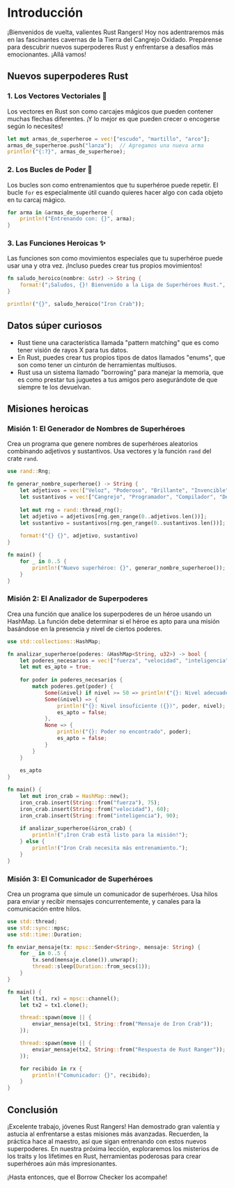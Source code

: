 
# Introducción

¡Bienvenidos de vuelta, valientes Rust Rangers! Hoy nos adentraremos más en las fascinantes cavernas de la Tierra del Cangrejo Oxidado. Prepárense para descubrir nuevos superpoderes Rust y enfrentarse a desafíos más emocionantes. ¡Allá vamos!

## Nuevos superpoderes Rust

### 1. Los Vectores Vectoriales 🏹

Los vectores en Rust son como carcajes mágicos que pueden contener muchas flechas diferentes. ¡Y lo mejor es que pueden crecer o encogerse según lo necesites!

```rust
let mut armas_de_superheroe = vec!["escudo", "martillo", "arco"];
armas_de_superheroe.push("lanza");  // Agregamos una nueva arma
println!("{:?}", armas_de_superheroe);
```

### 2. Los Bucles de Poder 🔄

Los bucles son como entrenamientos que tu superhéroe puede repetir. El bucle `for` es especialmente útil cuando quieres hacer algo con cada objeto en tu carcaj mágico.

```rust
for arma in &armas_de_superheroe {
    println!("Entrenando con: {}", arma);
}
```

### 3. Las Funciones Heroicas ✨

Las funciones son como movimientos especiales que tu superhéroe puede usar una y otra vez. ¡Incluso puedes crear tus propios movimientos!

```rust
fn saludo_heroico(nombre: &str) -> String {
    format!("¡Saludos, {}! Bienvenido a la Liga de Superhéroes Rust.", nombre)
}

println!("{}", saludo_heroico("Iron Crab"));
```

## Datos súper curiosos

* Rust tiene una característica llamada "pattern matching" que es como tener visión de rayos X para tus datos.
* En Rust, puedes crear tus propios tipos de datos llamados "enums", que son como tener un cinturón de herramientas multiusos.
* Rust usa un sistema llamado "borrowing" para manejar la memoria, que es como prestar tus juguetes a tus amigos pero asegurándote de que siempre te los devuelvan.

## Misiones heroicas

### Misión 1: El Generador de Nombres de Superhéroes

Crea un programa que genere nombres de superhéroes aleatorios combinando adjetivos y sustantivos. Usa vectores y la función `rand` del crate `rand`.

```rust
use rand::Rng;

fn generar_nombre_superheroe() -> String {
    let adjetivos = vec!["Veloz", "Poderoso", "Brillante", "Invencible", "Oxidado"];
    let sustantivos = vec!["Cangrejo", "Programador", "Compilador", "Depurador", "Borrow Checker"];
    
    let mut rng = rand::thread_rng();
    let adjetivo = adjetivos[rng.gen_range(0..adjetivos.len())];
    let sustantivo = sustantivos[rng.gen_range(0..sustantivos.len())];
    
    format!("{} {}", adjetivo, sustantivo)
}

fn main() {
    for _ in 0..5 {
        println!("Nuevo superhéroe: {}", generar_nombre_superheroe());
    }
}
```

### Misión 2: El Analizador de Superpoderes

Crea una función que analice los superpoderes de un héroe usando un HashMap. La función debe determinar si el héroe es apto para una misión basándose en la presencia y nivel de ciertos poderes.

```rust
use std::collections::HashMap;

fn analizar_superheroe(poderes: &HashMap<String, u32>) -> bool {
    let poderes_necesarios = vec!["fuerza", "velocidad", "inteligencia"];
    let mut es_apto = true;
    
    for poder in poderes_necesarios {
        match poderes.get(poder) {
            Some(&nivel) if nivel >= 50 => println!("{}: Nivel adecuado", poder),
            Some(&nivel) => {
                println!("{}: Nivel insuficiente ({})", poder, nivel);
                es_apto = false;
            },
            None => {
                println!("{}: Poder no encontrado", poder);
                es_apto = false;
            }
        }
    }
    
    es_apto
}

fn main() {
    let mut iron_crab = HashMap::new();
    iron_crab.insert(String::from("fuerza"), 75);
    iron_crab.insert(String::from("velocidad"), 60);
    iron_crab.insert(String::from("inteligencia"), 90);
    
    if analizar_superheroe(&iron_crab) {
        println!("¡Iron Crab está listo para la misión!");
    } else {
        println!("Iron Crab necesita más entrenamiento.");
    }
}
```

### Misión 3: El Comunicador de Superhéroes

Crea un programa que simule un comunicador de superhéroes. Usa hilos para enviar y recibir mensajes concurrentemente, y canales para la comunicación entre hilos.

```rust
use std::thread;
use std::sync::mpsc;
use std::time::Duration;

fn enviar_mensaje(tx: mpsc::Sender<String>, mensaje: String) {
    for _ in 0..5 {
        tx.send(mensaje.clone()).unwrap();
        thread::sleep(Duration::from_secs(1));
    }
}

fn main() {
    let (tx1, rx) = mpsc::channel();
    let tx2 = tx1.clone();

    thread::spawn(move || {
        enviar_mensaje(tx1, String::from("Mensaje de Iron Crab"));
    });

    thread::spawn(move || {
        enviar_mensaje(tx2, String::from("Respuesta de Rust Ranger"));
    });

    for recibido in rx {
        println!("Comunicador: {}", recibido);
    }
}
```

## Conclusión

¡Excelente trabajo, jóvenes Rust Rangers! Han demostrado gran valentía y astucia al enfrentarse a estas misiones más avanzadas. Recuerden, la práctica hace al maestro, así que sigan entrenando con estos nuevos superpoderes. En nuestra próxima lección, exploraremos los misterios de los traits y los lifetimes en Rust, herramientas poderosas para crear superhéroes aún más impresionantes.

 ¡Hasta entonces, que el Borrow Checker los acompañe!
